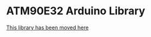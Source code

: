 # ATM90E32 Arduino Library

[This library has been moved here](https://github.com/CircuitSetup/Split-Single-Phase-Energy-Meter)
